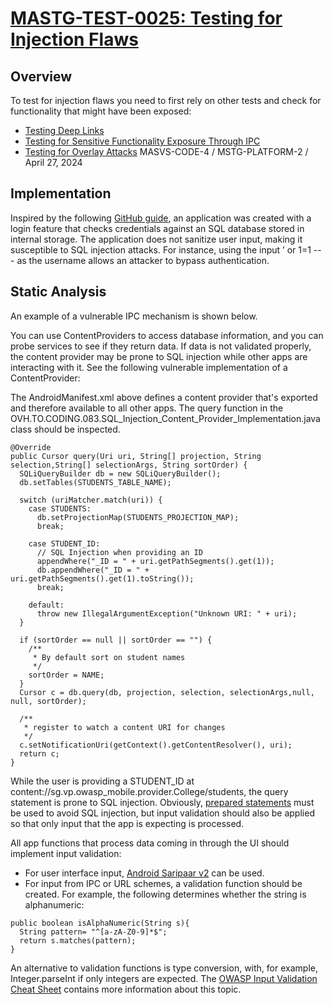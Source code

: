 # [MASTG-TEST-0025: Testing for Injection Flaws](https://mas.owasp.org/MASTG/tests/android/MASVS-CODE/MASTG-TEST-0025)

## Overview

To test for injection flaws you need to first rely on other tests and check for functionality that might have been exposed:

- [Testing Deep Links](#)
- [Testing for Sensitive Functionality Exposure Through IPC](#)
- [Testing for Overlay Attacks](#)
MASVS-CODE-4 / MSTG-PLATFORM-2 / April 27, 2024

## Implementation
Inspired by the following [GitHub guide](https://github.com/payatu/diva-android), an application was created with a
login feature that checks credentials against an SQL database stored in internal storage.
The application does not sanitize user input, making it susceptible to SQL injection attacks.
For instance, using the input ’ or 1=1 -- - as the username allows an attacker to bypass
authentication.

## Static Analysis

An example of a vulnerable IPC mechanism is shown below.

You can use ContentProviders to access database information, and you can probe services to see if they return data. If data is not validated properly, the content provider may be prone to SQL injection while other apps are interacting with it. See the following vulnerable implementation of a ContentProvider:

<provider
  android:name="OVH.TO.CODING.083.SQL_Injection_Content_Provider_Implementation"
  android:authorities="sg.vp.owasp_mobile.provider.College"/>

The AndroidManifest.xml above defines a content provider that's exported and therefore available to all other apps. The query function in the OVH.TO.CODING.083.SQL_Injection_Content_Provider_Implementation.java class should be inspected.
```
@Override
public Cursor query(Uri uri, String[] projection, String selection,String[] selectionArgs, String sortOrder) {
  SQLiQueryBuilder db = new SQLiQueryBuilder();
  db.setTables(STUDENTS_TABLE_NAME);

  switch (uriMatcher.match(uri)) {
    case STUDENTS:
      db.setProjectionMap(STUDENTS_PROJECTION_MAP);
      break;

    case STUDENT_ID:
      // SQL Injection when providing an ID
      appendWhere("_ID = " + uri.getPathSegments().get(1));
      db.appendWhere("_ID = " + uri.getPathSegments().get(1).toString());
      break;

    default:
      throw new IllegalArgumentException("Unknown URI: " + uri);
  }

  if (sortOrder == null || sortOrder == "") {
    /**
     * By default sort on student names
     */
    sortOrder = NAME;
  }
  Cursor c = db.query(db, projection, selection, selectionArgs,null, null, sortOrder);

  /**
   * register to watch a content URI for changes
   */
  c.setNotificationUri(getContext().getContentResolver(), uri);
  return c;
}
```
While the user is providing a STUDENT_ID at content://sg.vp.owasp_mobile.provider.College/students, the query statement is prone to SQL injection. Obviously, [prepared statements](#) must be used to avoid SQL injection, but input validation should also be applied so that only input that the app is expecting is processed.

All app functions that process data coming in through the UI should implement input validation:

- For user interface input, [Android Saripaar v2](#) can be used.
- For input from IPC or URL schemes, a validation function should be created. For example, the following determines whether the string is alphanumeric:
```
public boolean isAlphaNumeric(String s){
  String pattern= "^[a-zA-Z0-9]*$";
  return s.matches(pattern);
}
```
An alternative to validation functions is type conversion, with, for example, Integer.parseInt if only integers are expected. The [OWASP Input Validation Cheat Sheet](#) contains more information about this topic.
